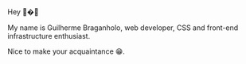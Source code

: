 Hey 👋�🌱

My name is Guilherme Braganholo, web developer, CSS and front-end infrastructure enthusiast.

Nice to make your acquaintance 😁.

<!---
BraganholoGui/BraganholoGui is a ✨ special ✨ repository because its `README.md` (this file) appears on your GitHub profile.
You can click the Preview link to take a look at your changes.
--->
